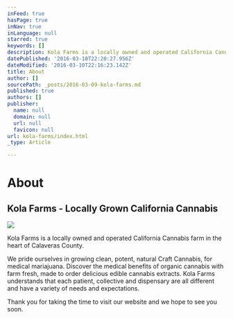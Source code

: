 ```yaml
---
inFeed: true
hasPage: true
inNav: true
inLanguage: null
starred: true
keywords: []
description: Kola Farms is a locally owned and operated California Cannabis farm in the heart of Calaveras County.
datePublished: '2016-03-10T22:20:27.956Z'
dateModified: '2016-03-10T22:16:23.142Z'
title: About
author: []
sourcePath: _posts/2016-03-09-kola-farms.md
published: true
authors: []
publisher:
  name: null
  domain: null
  url: null
  favicon: null
url: kola-farms/index.html
_type: Article

---
```

# About

## Kola Farms - Locally Grown California Cannabis
![](https://s3-us-west-2.amazonaws.com/the-grid-img/p/574578f26acf4a8766d14170e3260c31d9537a74.png)

Kola Farms is a locally owned and operated California Cannabis farm in the heart of Calaveras County.

We pride ourselves in growing clean, potent, natural Craft Cannabis, for medical mariajuana. Discover the medical benefits of organic cannabis with farm fresh, made to order delicious edible cannabis extracts. Kola Farms understands that each patient, collective and dispensary are all different and have a variety of needs and expectations. 

Thank you for taking the time to visit our website and we hope to see you soon.